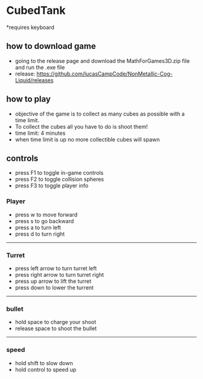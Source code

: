 # CubedTank
*requires keyboard
## how to download game
- going to the release page and download the MathForGames3D.zip file and run the .exe file
- release: https://github.com/lucasCampCode/NonMetallic-Cog-Liquid/releases

## how to play
- objective of the game is to collect as many cubes as possible with a time limit.
- To collect the cubes all you have to do is shoot them!
- time limit: 4 minutes
- when time limit is up no more collectible cubes will spawn

## controls
- press F1 to toggle in-game controls
- press F2 to toggle collision spheres
- press F3 to toggle player info

### Player
- press w to move forward
- press s to go backward
- press a to turn left
- press d to turn right
---
### Turret
- press left arrow to turn turret left
- press right arrow to turn turret right
- press up arrow to lift the turret
- press down to lower the turrent
---
### bullet
- hold space to charge your shoot
- release space to shoot the bullet
---
### speed 
- hold shift to slow down
- hold control to speed up
